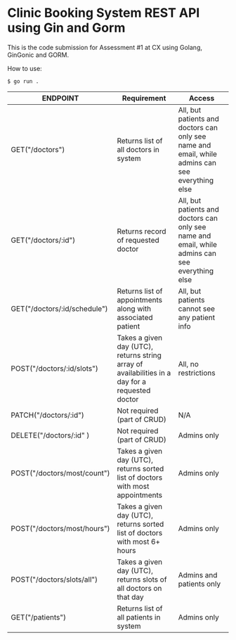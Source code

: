 # Clinic Booking System REST API using Gin and Gorm

This is the code submission for Assessment #1 at CX using Golang, GinGonic and GORM.

How to use:

```
$ go run .
```

| ENDPOINT                    | Requirement   | Access     |
| -------------               | ------------- | -------- |
| GET("/doctors")             | Returns list of all doctors in system         | All, but patients and doctors can only see name and email, while admins can see everything else  |
| GET("/doctors/:id")                     | Returns record of requested doctor         | All, but patients and doctors can only see name and email, while admins can see everything else  |
| GET("/doctors/:id/schedule")                 | Returns list of appointments along with associated patient         | All, but patients cannot see any patient info  
| POST("/doctors/:id/slots")                     | Takes a given day (UTC), returns string array of availabilities in a day for a requested doctor        | All, no restrictions  |
| PATCH("/doctors/:id")                    | Not required (part of CRUD)        | N/A  |
| DELETE("/doctors/:id" )                 | Not required (part of CRUD)         | Admins only  |
| POST("/doctors/most/count")                    | Takes a given day (UTC), returns sorted list of doctors with most appointments         | Admins only  |
| POST("/doctors/most/hours")                     | Takes a given day (UTC), returns sorted list of doctors with most 6+ hours          | Admins only  |
| POST("/doctors/slots/all")                     | Takes a given day (UTC), returns slots of all doctors on that day      | Admins and patients only  
| GET("/patients")             | Returns list of all patients in system         | Admins only  |

